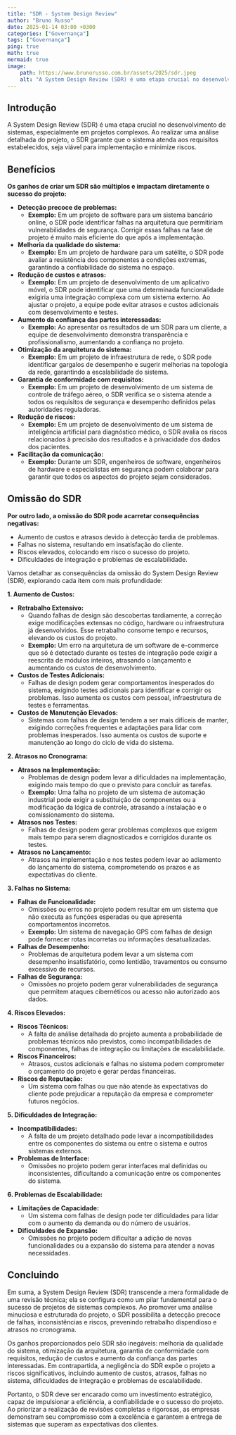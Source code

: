 ```yaml
---
title: "SDR - System Design Review"
author: "Bruno Russo"
date: 2025-01-14 03:00 +0300
categories: ["Governança"]
tags: ["Governança"]
ping: true
math: true
mermaid: true
image: 
    path: https://www.brunorusso.com.br/assets/2025/sdr.jpeg
    alt: "A System Design Review (SDR) é uma etapa crucial no desenvolvimento de sistemas, especialmente em projetos complexos. Ao realizar uma análise detalhada do projeto, o SDR garante que o sistema atenda aos requisitos estabelecidos, seja viável para implementação e minimize riscos."
---
```


## Introdução

A System Design Review (SDR) é uma etapa crucial no desenvolvimento de sistemas, especialmente em projetos complexos. Ao realizar uma análise detalhada do projeto, o SDR garante que o sistema atenda aos requisitos estabelecidos, seja viável para implementação e minimize riscos.

## Benefícios

**Os ganhos de criar um SDR são múltiplos e impactam diretamente o sucesso do projeto:**

* **Detecção precoce de problemas:**
    * **Exemplo:** Em um projeto de software para um sistema bancário online, o SDR pode identificar falhas na arquitetura que permitiriam vulnerabilidades de segurança. Corrigir essas falhas na fase de projeto é muito mais eficiente do que após a implementação.
* **Melhoria da qualidade do sistema:**
    * **Exemplo:** Em um projeto de hardware para um satélite, o SDR pode avaliar a resistência dos componentes a condições extremas, garantindo a confiabilidade do sistema no espaço.
* **Redução de custos e atrasos:**
    * **Exemplo:** Em um projeto de desenvolvimento de um aplicativo móvel, o SDR pode identificar que uma determinada funcionalidade exigiria uma integração complexa com um sistema externo. Ao ajustar o projeto, a equipe pode evitar atrasos e custos adicionais com desenvolvimento e testes.
* **Aumento da confiança das partes interessadas:**
    * **Exemplo:** Ao apresentar os resultados de um SDR para um cliente, a equipe de desenvolvimento demonstra transparência e profissionalismo, aumentando a confiança no projeto.
* **Otimização da arquitetura do sistema:**
    * **Exemplo:** Em um projeto de infraestrutura de rede, o SDR pode identificar gargalos de desempenho e sugerir melhorias na topologia da rede, garantindo a escalabilidade do sistema.
* **Garantia de conformidade com requisitos:**
    * **Exemplo:** Em um projeto de desenvolvimento de um sistema de controle de tráfego aéreo, o SDR verifica se o sistema atende a todos os requisitos de segurança e desempenho definidos pelas autoridades reguladoras.
* **Redução de riscos:**
    * **Exemplo:** Em um projeto de desenvolvimento de um sistema de inteligência artificial para diagnóstico médico, o SDR avalia os riscos relacionados à precisão dos resultados e à privacidade dos dados dos pacientes.
* **Facilitação da comunicação:**
    * **Exemplo:** Durante um SDR, engenheiros de software, engenheiros de hardware e especialistas em segurança podem colaborar para garantir que todos os aspectos do projeto sejam considerados.


## Omissão do SDR

**Por outro lado, a omissão do SDR pode acarretar consequências negativas:**

* Aumento de custos e atrasos devido à detecção tardia de problemas.
* Falhas no sistema, resultando em insatisfação do cliente.
* Riscos elevados, colocando em risco o sucesso do projeto.
* Dificuldades de integração e problemas de escalabilidade.


Vamos detalhar as consequências da omissão do System Design Review (SDR), explorando cada item com mais profundidade:

**1. Aumento de Custos:**

* **Retrabalho Extensivo:**
    * Quando falhas de design são descobertas tardiamente, a correção exige modificações extensas no código, hardware ou infraestrutura já desenvolvidos. Esse retrabalho consome tempo e recursos, elevando os custos do projeto.
    * **Exemplo:** Um erro na arquitetura de um software de e-commerce que só é detectado durante os testes de integração pode exigir a reescrita de módulos inteiros, atrasando o lançamento e aumentando os custos de desenvolvimento.
* **Custos de Testes Adicionais:**
    * Falhas de design podem gerar comportamentos inesperados do sistema, exigindo testes adicionais para identificar e corrigir os problemas. Isso aumenta os custos com pessoal, infraestrutura de testes e ferramentas.
* **Custos de Manutenção Elevados:**
    * Sistemas com falhas de design tendem a ser mais difíceis de manter, exigindo correções frequentes e adaptações para lidar com problemas inesperados. Isso aumenta os custos de suporte e manutenção ao longo do ciclo de vida do sistema.

**2. Atrasos no Cronograma:**

* **Atrasos na Implementação:**
    * Problemas de design podem levar a dificuldades na implementação, exigindo mais tempo do que o previsto para concluir as tarefas.
    * **Exemplo:** Uma falha no projeto de um sistema de automação industrial pode exigir a substituição de componentes ou a modificação da lógica de controle, atrasando a instalação e o comissionamento do sistema.
* **Atrasos nos Testes:**
    * Falhas de design podem gerar problemas complexos que exigem mais tempo para serem diagnosticados e corrigidos durante os testes.
* **Atrasos no Lançamento:**
    * Atrasos na implementação e nos testes podem levar ao adiamento do lançamento do sistema, comprometendo os prazos e as expectativas do cliente.

**3. Falhas no Sistema:**

* **Falhas de Funcionalidade:**
    * Omissões ou erros no projeto podem resultar em um sistema que não executa as funções esperadas ou que apresenta comportamentos incorretos.
    * **Exemplo:** Um sistema de navegação GPS com falhas de design pode fornecer rotas incorretas ou informações desatualizadas.
* **Falhas de Desempenho:**
    * Problemas de arquitetura podem levar a um sistema com desempenho insatisfatório, como lentidão, travamentos ou consumo excessivo de recursos.
* **Falhas de Segurança:**
    * Omissões no projeto podem gerar vulnerabilidades de segurança que permitem ataques cibernéticos ou acesso não autorizado aos dados.

**4. Riscos Elevados:**

* **Riscos Técnicos:**
    * A falta de análise detalhada do projeto aumenta a probabilidade de problemas técnicos não previstos, como incompatibilidades de componentes, falhas de integração ou limitações de escalabilidade.
* **Riscos Financeiros:**
    * Atrasos, custos adicionais e falhas no sistema podem comprometer o orçamento do projeto e gerar perdas financeiras.
* **Riscos de Reputação:**
    * Um sistema com falhas ou que não atende às expectativas do cliente pode prejudicar a reputação da empresa e comprometer futuros negócios.

**5. Dificuldades de Integração:**

* **Incompatibilidades:**
    * A falta de um projeto detalhado pode levar a incompatibilidades entre os componentes do sistema ou entre o sistema e outros sistemas externos.
* **Problemas de Interface:**
    * Omissões no projeto podem gerar interfaces mal definidas ou inconsistentes, dificultando a comunicação entre os componentes do sistema.

**6. Problemas de Escalabilidade:**

* **Limitações de Capacidade:**
    * Um sistema com falhas de design pode ter dificuldades para lidar com o aumento da demanda ou do número de usuários.
* **Dificuldades de Expansão:**
    * Omissões no projeto podem dificultar a adição de novas funcionalidades ou a expansão do sistema para atender a novas necessidades.


## Concluindo

Em suma, a System Design Review (SDR) transcende a mera formalidade de uma revisão técnica; ela se configura como um pilar fundamental para o sucesso de projetos de sistemas complexos. Ao promover uma análise minuciosa e estruturada do projeto, o SDR possibilita a detecção precoce de falhas, inconsistências e riscos, prevenindo retrabalho dispendioso e atrasos no cronograma.

Os ganhos proporcionados pelo SDR são inegáveis: melhoria da qualidade do sistema, otimização da arquitetura, garantia de conformidade com requisitos, redução de custos e aumento da confiança das partes interessadas. Em contrapartida, a negligência do SDR expõe o projeto a riscos significativos, incluindo aumento de custos, atrasos, falhas no sistema, dificuldades de integração e problemas de escalabilidade.

Portanto, o SDR deve ser encarado como um investimento estratégico, capaz de impulsionar a eficiência, a confiabilidade e o sucesso do projeto. Ao priorizar a realização de revisões completas e rigorosas, as empresas demonstram seu compromisso com a excelência e garantem a entrega de sistemas que superam as expectativas dos clientes.
